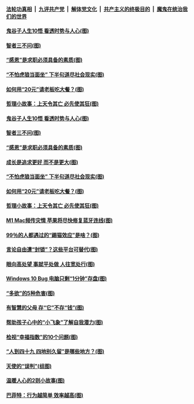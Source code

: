 

####  [法轮功真相](../../../../basic/blob/master/README.md?t=01161631) &nbsp;|&nbsp; [九评共产党](../../../../9ping.md/blob/master/README.md?t=01161631) &nbsp;|&nbsp; [解体党文化](../../../../jtdwh.md/blob/master/README.md?t=01161631)  &nbsp;|&nbsp; [共产主义的终极目的](../../../../gczydzjmd.md/blob/master/README.md?t=01161631) &nbsp;|&nbsp; [魔鬼在统治我们的世界](../../../../mgztzwmdsj.md/blob/master/README.md?t=01161631) 

#### [鬼谷子人生10悟 看透时势与人心(图)](../pages/p8/959235.md?t=01161631) 

#### [智者三不问(图)](../pages/p8/959094.md?t=01161631) 

#### [“感恩”是求职必须具备的素质(图)](../pages/p8/958907.md?t=01161631) 

#### [“不怕虎狼当面坐” 下半句道尽社会现实(图)](../pages/p8/959177.md?t=01161631) 

#### [如何用“20元”请老板吃大餐？(图)](../pages/p8/959096.md?t=01161631) 

#### [哲理小故事：上天令其亡 必先使其狂(图)](../pages/p8/958904.md?t=01161631) 

#### [鬼谷子人生10悟 看透时势与人心(图)](../pages/p8/959235.md?t=01161631) 

#### [智者三不问(图)](../pages/p8/959094.md?t=01161631) 

#### [“感恩”是求职必须具备的素质(图)](../pages/p8/958907.md?t=01161631) 

#### [成长是追求更好 而不是更大(图)](../pages/p8/959216.md?t=01161631) 

#### [“不怕虎狼当面坐” 下半句道尽社会现实(图)](../pages/p8/959177.md?t=01161631) 

#### [如何用“20元”请老板吃大餐？(图)](../pages/p8/959096.md?t=01161631) 

#### [哲理小故事：上天令其亡 必先使其狂(图)](../pages/p8/958904.md?t=01161631) 

#### [M1 Mac频传灾情 苹果将尽快修复蓝牙连线(图)](../pages/p8/959107.md?t=01161631) 

#### [99％的人都遇过的“踢猫效应”是啥？(图)](../pages/p8/959084.md?t=01161631) 

#### [言论自由遭“封锁”？这些平台可替代(图)](../pages/p8/959024.md?t=01161631) 

#### [眼向高处望 事就平处做 人往宽处行(图)](../pages/p8/958899.md?t=01161631) 

#### [Windows 10 Bug 电脑只剩“1分钟”存盘(图)](../pages/p8/958988.md?t=01161631) 

#### [“多欲”的5种危害(图)](../pages/p8/958962.md?t=01161631) 

#### [有智慧的父母 存“它”不存“钱”(图)](../pages/p8/958893.md?t=01161631) 

#### [帮助孩子心中的“小飞象”了解自我潜力(图)](../pages/p8/958871.md?t=01161631) 

#### [检视“幸福指数”的10个问题(图)](../pages/p8/958650.md?t=01161631) 

#### [“人到四十九 四地别久留”是哪些地方？(图)](../pages/p8/958851.md?t=01161631) 

#### [天使的“误判”(组图)](../pages/p8/958384.md?t=01161631) 

#### [温暖人心的2则小故事(图)](../pages/p8/958771.md?t=01161631) 

#### [巴菲特：行为越简单 效率越高(图)](../pages/p8/958732.md?t=01161631) 

